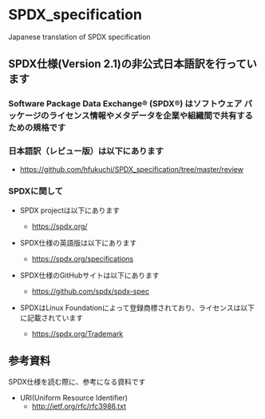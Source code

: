 # SPDX_specification
Japanese translation of SPDX specification

## SPDX仕様(Version 2.1)の非公式日本語訳を行っています

### Software Package Data Exchange® (SPDX®) はソフトウェア パッケージのライセンス情報やメタデータを企業や組織間で共有するための規格です

### 日本語訳（レビュー版）は以下にあります

* https://github.com/hfukuchi/SPDX_specification/tree/master/review

### SPDXに関して

* SPDX projectは以下にあります
  * https://spdx.org/

* SPDX仕様の英語版は以下にあります
  * https://spdx.org/specifications

* SPDX仕様のGitHubサイトは以下にあります
  * https://github.com/spdx/spdx-spec

* SPDXはLinux Foundationによって登録商標されており、ライセンスは以下に記載されています
  * https://spdx.org/Trademark


## 参考資料
SPDX仕様を読む際に、参考になる資料です
* URI(Uniform Resource Identifier)
  * http://ietf.org/rfc/rfc3986.txt

